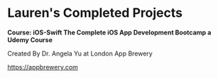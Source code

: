 # Lauren's Completed Projects
**Course: iOS-Swift The Complete iOS App Development Bootcamp a Udemy Course**  
  
Created By Dr. Angela Yu at London App Brewery   
   
https://appbrewery.com  
